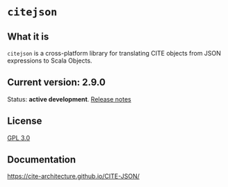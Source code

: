 # `citejson`

## What it is

`citejson` is a cross-platform library for translating CITE objects from JSON expressions to Scala Objects.

## Current version: 2.9.0

Status:  **active development**. [Release notes](releases.md)


## License

[GPL 3.0](http://www.opensource.org/licenses/gpl-3.0.html)


## Documentation

<https://cite-architecture.github.io/CITE-JSON/>
